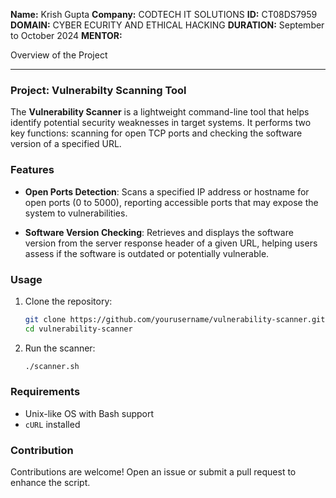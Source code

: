 **Name:** Krish Gupta
**Company:** CODTECH IT SOLUTIONS
**ID:** CT08DS7959
**DOMAIN:** CYBER ECURITY AND ETHICAL HACKING
**DURATION:** September to October 2024
**MENTOR:**

Overview of the Project

---

### Project: Vulnerabilty Scanning Tool

The **Vulnerability Scanner** is a lightweight command-line tool that helps identify potential security weaknesses in target systems. It performs two key functions: scanning for open TCP ports and checking the software version of a specified URL.

### Features

- **Open Ports Detection**: Scans a specified IP address or hostname for open ports (0 to 5000), reporting accessible ports that may expose the system to vulnerabilities.
  
- **Software Version Checking**: Retrieves and displays the software version from the server response header of a given URL, helping users assess if the software is outdated or potentially vulnerable.

### Usage

1. Clone the repository:
   ```bash
   git clone https://github.com/yourusername/vulnerability-scanner.git
   cd vulnerability-scanner
   ```

2. Run the scanner:
   ```bash
   ./scanner.sh
   ```

### Requirements

- Unix-like OS with Bash support
- `cURL` installed

### Contribution

Contributions are welcome! Open an issue or submit a pull request to enhance the script.
